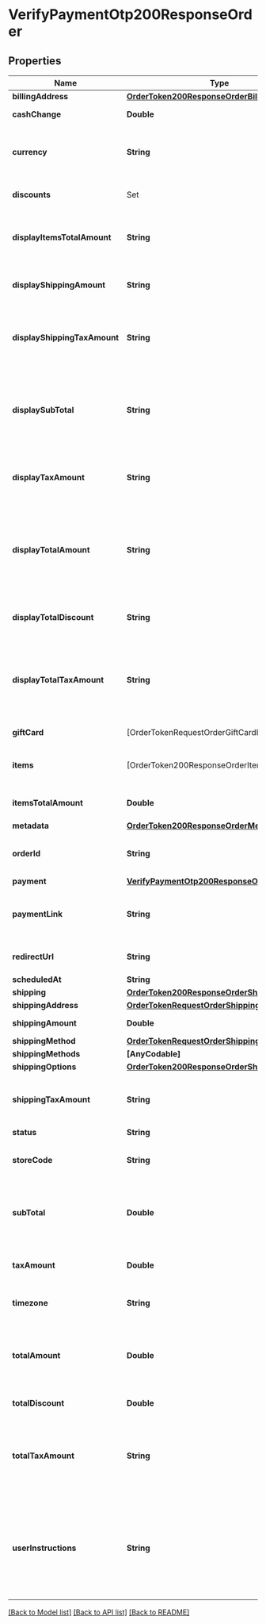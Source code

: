 # VerifyPaymentOtp200ResponseOrder

## Properties
Name | Type | Description | Notes
------------ | ------------- | ------------- | -------------
**billingAddress** | [**OrderToken200ResponseOrderBillingAddress**](OrderToken200ResponseOrderBillingAddress.md) |  | [optional] 
**cashChange** | **Double** | Cambio solicitado por el cliente | [optional] 
**currency** | **String** | Representa la moneda de uso del comercio en 3 caracteres bajo la ISO 3166-1 alpha-3 | [optional] 
**discounts** | Set<OrderToken200ResponseOrderDiscountsInner> | Son los descuentos aplicados en la orden | [optional] 
**displayItemsTotalAmount** | **String** | Es el costo total de todos los items de la orden que se mostrara en el checkout | [optional] 
**displayShippingAmount** | **String** | Es el costo total del envío de la orden que se mostrara en el checkout. | [optional] 
**displayShippingTaxAmount** | **String** | Es la visualización del monto total de los **impuestos** del envío aplicados en la orden que aparece en el checkout. | [optional] 
**displaySubTotal** | **String** | Es el subtotal de la compra, que comprende la suma de items_total_amount y shipping_amount que se mostrara en el checkout. | [optional] 
**displayTaxAmount** | **String** | Es el monto total de los **impuestos** aplicados en la orden que aparece en el checkout. | [optional] 
**displayTotalAmount** | **String** | Es el total de la orden esto comprende la suma del total de *items_total_amount*, *shipping_amount* y *tax_amount* que se mostrara en el checkout. | [optional] 
**displayTotalDiscount** | **String** | Monto de descuento total de la orden que se mostrara en el checkout | [optional] 
**displayTotalTaxAmount** | **String** | Es la visualizacion total de la orden esto comprende la suma del total de *shipping_tax_amount* y *tax_amount* que se mostrara en el checkout. | [optional] 
**giftCard** | [OrderTokenRequestOrderGiftCardInner] | Configuración de las tarjetas de regalo | [optional] 
**items** | [OrderToken200ResponseOrderItemsInner] | Detalle de los productos que se encuentran en la orden | [optional] 
**itemsTotalAmount** | **Double** | Es el costo total de todos los items de la orden. | [optional] 
**metadata** | [**OrderToken200ResponseOrderMetadata**](OrderToken200ResponseOrderMetadata.md) |  | [optional] 
**orderId** | **String** | Representa al identificador de la orden dentro del comercio | [optional] 
**payment** | [**VerifyPaymentOtp200ResponseOrderPayment**](VerifyPaymentOtp200ResponseOrderPayment.md) |  | [optional] 
**paymentLink** | **String** | Es el link de pago generado al tokenizar la orden para efectuar el pago | [optional] 
**redirectUrl** | **String** | Url donde se redireccionara al terminar la compra | [optional] 
**scheduledAt** | **String** | Fecha de entrega | [optional] 
**shipping** | [**OrderToken200ResponseOrderShipping**](OrderToken200ResponseOrderShipping.md) |  | [optional] 
**shippingAddress** | [**OrderTokenRequestOrderShippingAddress**](OrderTokenRequestOrderShippingAddress.md) |  | [optional] 
**shippingAmount** | **Double** | Es el costo total del envío de la orden. | [optional] 
**shippingMethod** | [**OrderTokenRequestOrderShippingMethod**](OrderTokenRequestOrderShippingMethod.md) |  | [optional] 
**shippingMethods** | **[AnyCodable]** | Métodos de envío | [optional] 
**shippingOptions** | [**OrderToken200ResponseOrderShippingOptions**](OrderToken200ResponseOrderShippingOptions.md) |  | [optional] 
**shippingTaxAmount** | **String** | Es el monto total de los **impuestos** del envío aplicados en la orden que aparece en el checkout. | [optional] 
**status** | **String** | Estado de la orden  | [optional] 
**storeCode** | **String** | Es el código de la tienda, por defecto el código de la tienda es all | [optional] 
**subTotal** | **Double** | Es el subtotal de la compra, que comprende la suma de items_total_amount y shipping_amount. | [optional] [default to 4470]
**taxAmount** | **Double** | Es el monto total de los **impuestos** aplicados en la orden. | [optional] 
**timezone** | **String** | Representa la zona horario de tu comercio | [optional] 
**totalAmount** | **Double** | Es el total de la orden esto comprende la suma del total de *items_total_amount*, *shipping_amount* y *tax_amount*. | [optional] 
**totalDiscount** | **Double** | Monto de descuento total de la orden | [optional] 
**totalTaxAmount** | **String** | Es el total de la orden esto comprende la suma del total de *shipping_tax_amount* y *tax_amount* que se mostrara en el checkout. | [optional] 
**userInstructions** | **String** | Son las instrucciones especiales que da el cliente en su compra, este valor se sustituye por el comentario en caso que el cliente lo coloque dentro del *checkout* | [optional] 

[[Back to Model list]](../README.md#documentation-for-models) [[Back to API list]](../README.md#documentation-for-api-endpoints) [[Back to README]](../README.md)


